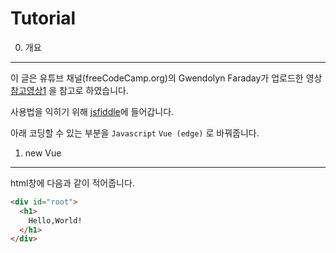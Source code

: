 Tutorial
======

0. 개요
------
이 글은 유튜브 채널(freeCodeCamp.org)의 Gwendolyn Faraday가 업로드한 영상
[참고영상1](https://www.youtube.com/watch?v=4deVCNJq3qc)
을 참고로 하였습니다.

사용법을 익히기 위해 [jsfiddle](jsfiddle.net)에 들어갑니다.

아래 코딩할 수 있는 부분을
`Javascript`
`Vue (edge)`
로 바꿔줍니다.

1. new Vue
------
html창에 다음과 같이 적어줍니다.
```html
<div id="root">
  <h1>
    Hello,World!
  </h1>
</div>
```
